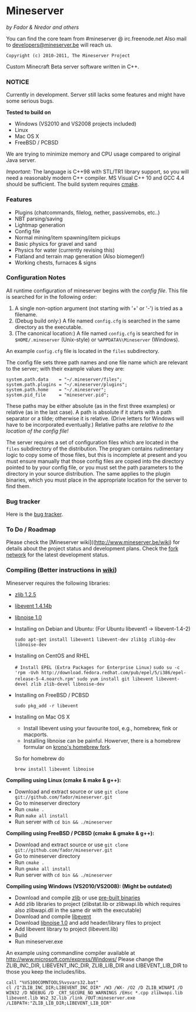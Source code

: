 # Mineserver
*by Fador & Nredor and others*

You can find the core team from #mineserver @ irc.freenode.net
Also mail to developers@mineserver.be will reach us.

    Copyright (c) 2010-2011, The Mineserver Project

Custom Minecraft Beta server software written in C++.

### NOTICE
Currently in development.
Server still lacks some features and might have some serious bugs.

**Tested to build on**

 * Windows (VS2010 and VS2008 projects included)
 * Linux
 * Mac OS X
 * FreeBSD / PCBSD

We are trying to minimize memory and CPU usage compared to original Java server.

*Important:* The language is C++98 with STL/TR1 library support, so you will need a reasonably modern
C++ compiler. MS Visual C++ 10 and GCC 4.4 should be sufficient. The build system requires [cmake](http://www.cmake.org/).

### Features

 * Plugins (chatcommands, filelog, nether, passivemobs, etc..)
 * NBT parsing/saving
 * Lightmap generation
 * Config file
 * Normal mining/item spawning/item pickups
 * Basic physics for gravel and sand
 * Physics for water (currently revising this)
 * Flatland and terrain map generation (Also biomegen!)
 * Working chests, furnaces & signs

### Configuration Notes

All runtime configuration of mineserver begins with the *config file*. This file is searched for in the following order:

 1. A single non-option argument (not starting with '+' or '-') is tried as a filename.
 2. (Debug build only:) A file named `config.cfg` is searched in the same directory as the executable.
 3. (The canonical location:) A file named `config.cfg` is searched for in `$HOME/.mineserver` (Unix-style)
    or `%APPDATA%\Mineserver` (Windows).

An example `config.cfg` file is located in the `files` subdirectory.

The config file sets three path names and one file name which are relevant to the server; with their example values they are:

    system.path.data    = "~/.mineserver/files";
    system.path.plugins = "~/.mineserver/plugins";
    system.path.home    = "~/.mineserver";
    system.pid_file     = "mineserver.pid";

These paths may be either absolute (as in the first three examples) or relative (as in the last case). A path is
absolute if it starts with a path separator or a tilde; otherwise it is relative. (Drive letters for Windows will
have to be incorporated eventually.) Relative paths are *relative to the location of the config file!*

The server requires a set of configuration files which are located in the `files` subdirectory
of the distribution. The program contains rudimentary logic to copy some of those files, but this
is incomplete at present and you must ensure manually that those config files are copied into
the directory pointed to by your config file, or you must set the path parameters to the directory
in your source distribution. The same applies to the plugin binaries, which you must place in the
appropriate location for the server to find them.


### Bug tracker

Here is the [bug tracker](http://redmine.fknsrs.biz/projects/mineserver).

### To Do / Roadmap

Please check the [Mineserver wiki]((http://www.mineserver.be/wiki) for details about the project status and development plans.
Check the [fork network](https://github.com/fador/mineserver/network) for the latest development status.

### Compiling (Better instructions in [wiki](http://www.mineserver.be/wiki))

Mineserver requires the following libraries:

 * [zlib 1.2.5](http://www.zlib.org)
 * [libevent 1.4.14b](http://monkey.org/~provos/libevent/)
 * [libnoise 1.0](http://libnoise.sourceforge.net/)

 * Installing on Debian and Ubuntu: (For Ubuntu libevent1 -> libevent-1.4-2)

    `sudo apt-get install libevent1 libevent-dev zlib1g zlib1g-dev libnoise-dev`

 * Installing on CentOS and RHEL

    `# Install EPEL (Extra Packages for Enterprise Linux)`
    `sudo su -c 'rpm -Uvh http://download.fedora.redhat.com/pub/epel/5/i386/epel-release-5-4.noarch.rpm'`
    `sudo yum install git libevent libevent-devel zlib zlib-devel libnoise-dev`

 * Installing on FreeBSD / PCBSD

    `sudo pkg_add -r libevent`

 * Installing on Mac OS X
    * Install libevent using your favourite tool, e.g., homebrew, fink or macports.
    * Installing libnoise can be painful. Howerver, there is a homebrew formular
      on [krono's homebrew fork](http://github.com/krono/homebrew).

    So for homebrew do

    `brew install libevent libnoise`


**Compiling using Linux (cmake & make & g++):**

 * Download and extract source or use `git clone git://github.com/fador/mineserver.git`
 * Go to mineserver directory
 * Run `cmake .`
 * Run `make all install`
 * Run server with `cd bin && ./mineserver`

**Compiling using FreeBSD / PCBSD (cmake & gmake & g++):**

 * Download and extract source or use `git clone git://github.com/fador/mineserver.git`
 * Go to mineserver directory
 * Run `cmake .`
 * Run `gmake all install`
 * Run server with `cd bin && ./mineserver`

**Compiling using Windows (VS2010/VS2008): (Might be outdated)**

 * Download and compile [zlib](http://www.zlib.org) or use [pre-built binaries](http://www.winimage.com/zLibDll/index.html)
 * Add zlib libraries to project (zlibstat.lib or zlibwapi.lib which requires also zlibwapi.dll in the same dir with the executable)
 * Download and compile [libevent](http://monkey.org/~provos/libevent/)
 * Download [libnoise 1.0](http://libnoise.sourceforge.net/) and add header/library files to project
 * Add libevent library to project (libevent.lib)
 * Build
 * Run mineserver.exe

 An example using commandline compiler available at http://www.microsoft.com/express/Windows/ Please change the ZLIB_INC_DIR, LIBEVENT_INC_DIR, ZLIB_LIB_DIR and LIBEVENT_LIB_DIR to those you keep the includes/libs.

    call "%VS100COMNTOOLS%vsvars32.bat"
    cl /I"ZLIB_INC_DIR;LIBEVENT_INC_DIR" /W3 /WX- /O2 /D ZLIB_WINAPI /D WIN32 /D NDEBUG /D _CRT_SECURE_NO_WARNINGS /EHsc *.cpp zlibwapi.lib libevent.lib Ws2_32.lib /link /OUT:mineserver.exe /LIBPATH:"ZLIB_LIB_DIR;LIBEVENT_LIB_DIR"


